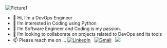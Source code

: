 ![Picture1](https://user-images.githubusercontent.com/40853082/119226795-cf0a2300-babf-11eb-8ac1-fc11e3ca5f77.png)

- 👋 Hi, I’m a DevOps Engineer
- 👀 I’m interested in Coding using Python
- 🌱 I’m Software Engineer and Coding is my passion.
- 💞️ I’m looking to collaborate on projects related to DevOps and its tools
- 📫 Please reach me on ...
      <a href="https://www.linkedin.com/in/sana-shahin-1924a6b8/"><img alt="LinkedIn" src="https://img.shields.io/badge/linkedin%20-%230077B5.svg?&style=flat&logo=linkedin&logoColor=white"/></a> &nbsp;
      <a href="mailto:sanashahin2225@gmail.com"><img alt="Gmail" src="https://img.shields.io/badge/Gmail-D14836?style=flat&logo=gmail&logoColor=white" /></a> &nbsp;
      <a href="https://instagram.com/_sanshahin_"><img src="https://img.shields.io/badge/-@abhi__1507_-E4405F?style=flat&logo=Instagram&logoColor=white"/></a> &nbsp;
<!---
sanashahin2225/sanashahin2225 is a ✨ special ✨ repository because its `README.md` (this file) appears on your GitHub profile.
You can click the Preview link to take a look at your changes.
--->
